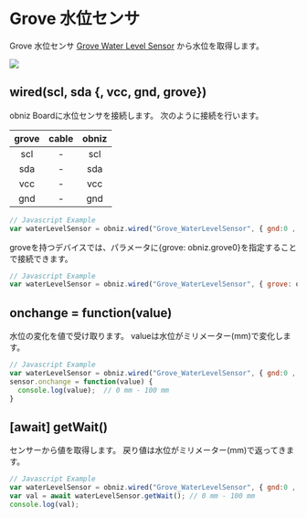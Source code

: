 # Grove 水位センサ

Grove 水位センサ [Grove Water Level Sensor](https://wiki.seeedstudio.com/Grove-Water-Level-Sensor/) から水位を取得します。

![](image.jpg)

## wired(scl, sda {, vcc, gnd, grove})

obniz Boardに水位センサを接続します。
次のように接続を行います。

| grove | cable | obniz |
|:--:|:--:|:--:|
| scl | - | scl |
| sda | - | sda |
| vcc | - | vcc |
| gnd | - | gnd |


```javascript
// Javascript Example
var waterLevelSensor = obniz.wired("Grove_WaterLevelSensor", { gnd:0 , vcc:1 , sda:2 , scl:3 });
```
  
groveを持つデバイスでは、パラメータに{grove: obniz.grove0}を指定することで接続できます。
```javascript
// Javascript Example
var waterLevelSensor = obniz.wired("Grove_WaterLevelSensor", { grove: obniz.grove0 });
```

## onchange = function(value)

水位の変化を値で受け取ります。
valueは水位がミリメーター(mm)で変化します。
  
```Javascript
// Javascript Example
var waterLevelSensor = obniz.wired("Grove_WaterLevelSensor", { gnd:0 , vcc:1 , sda:2 , scl:3 });
sensor.onchange = function(value) {
  console.log(value);  // 0 mm - 100 mm
}
```

## [await] getWait()

センサーから値を取得します。
戻り値は水位がミリメーター(mm)で返ってきます。

```javascript
// Javascript Example
var waterLevelSensor = obniz.wired("Grove_WaterLevelSensor", { gnd:0 , vcc:1 , sda:2 , scl:3 });
var val = await waterLevelSensor.getWait(); // 0 mm - 100 mm
console.log(val);
```
